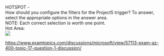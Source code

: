 HOTSPOT -<br/>How should you configure the filters for the Project5 trigger? To answer, select the appropriate options in the answer area.<br/>NOTE: Each correct selection is worth one point.<br/>Hot Area:<br/><img src="https://www.examtopics.com/assets/media/exam-media/04257/0038800001.png" class="in-exam-image"/><br/><p><a href="https://www.examtopics.com/discussions/microsoft/view/57113-exam-az-400-topic-17-question-1-discussion/">https://www.examtopics.com/discussions/microsoft/view/57113-exam-az-400-topic-17-question-1-discussion/</a></p><script src="https://giscus.app/client.js"                    data-repo="azsamples/az204"                    data-repo-id="R_kgDOMRXzDQ"                    data-category="General"                    data-category-id="DIC_kwDOMRXzDc4Cgi27"                    data-mapping="pathname"                    data-strict="0"                    data-reactions-enabled="0"                    data-emit-metadata="0"                    data-input-position="bottom"                    data-theme="preferred_color_scheme"                    data-lang="en"                    crossorigin="anonymous"                    async>                    </script>